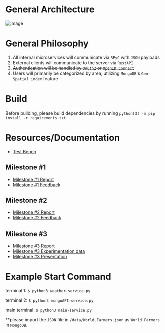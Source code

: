 # General Architecture
![image](https://github.com/minhsyqt/rural-argriculture/assets/144056454/6f612d11-1293-4cd9-ab8a-7ec5d8baf518)

# General Philosophy
1. All internal microservices will communicate via `RPyC` with `JSON` payloads
2. External clients will communicate to the server via `RestAPI`
3. ~~Authentication will be handled by `OAuth2` or `OpenID Connect`~~
4. Users will primarily be categorized by area, utilizing `MongoDB`'s `Geo-Spatial index` feature

# Build
Before building, please build dependencies by running `python[3] -m pip install -r requirements.txt`

# Resources/Documentation
- [Test Bench](https://www.cloudlab.us/show-project.php?project=RuralAgriculture)
## Milestone #1
- [Milestone #1 Report](https://docs.google.com/document/d/1wjhrvLpg4ZRF1eYcNlT4u3lYyz2DlXeMc4ajwJUy_14/)
- [Milestone #1 Feedback](https://docs.google.com/document/d/1Zn1Y8vQKZL6aYxjR3r8TT7Ak-GBUqXFzhp59A0WW-64)
## Milestone #2
- [Milestone #2 Report](https://docs.google.com/document/d/1AskeTW3eZOXggBxbe1c9Rf78I3EDYl_MfDlBFyTotpQ)
- [Milestone #2 Feedback](https://docs.google.com/document/d/1qatRfsuETGv1EzvSRAw9kt9VOA9RL5TETMGMgmqQmH4)
## Milestone #3
- [Milestone #3 Report](https://docs.google.com/document/d/1X4m1yLyAz9bY7qhe4nBwFgAVOJqwSWByeHbyA0mzvcg)
- [Milestone #3 Experimentation data](https://docs.google.com/spreadsheets/d/1f3lCPKhNsXz3EuZfNJqDziHZVB7Pfj-URd2D-FAIYR0)
- [Milestone #3 Presentation](https://docs.google.com/presentation/d/1JqgZ5gK7qWkhFCmMyeXYcZees6PPdlMuVDN7bgjF_j0)

# Example Start Command
terminal 1: `$ python3 weather-service.py`

terminal 2: `$ python3 mongoAPI-service.py`

main terminal: `$ python3 main-service.py`

**please import the `JSON` file in `/data/World.Farmers.json` as `World.Farmers` in `MongoDB`. 
